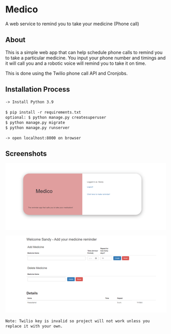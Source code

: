 # Medico
A web service to remind you to take your medicine (Phone call)

## About

This is a simple web app that can help schedule phone calls to remind you to take a particular medicine. You input your phone number and timings and it will call you and a robotic voice will remind you to take it on time.

This is done using the Twilio phone call API and Cronjobs.

## Installation Process
	
	-> Install Python 3.9 
	
	$ pip install -r requirements.txt
	optional: $ python manage.py createsuperuser
	$ python manage.py migrate
	$ python manage.py runserver
	
	-> open localhost:8000 on browser

## Screenshots


![alt text](https://github.com/A-S-A-P/Medico/blob/master/medico/Project%20Images/main.png?raw=true)



![alt text](https://github.com/A-S-A-P/Medico/blob/master/medico/Project%20Images/Screenshot_2.png?raw=true)



	Note: Twilio key is invalid so project will not work unless you replace it with your own.
